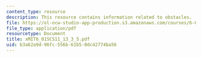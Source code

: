 ```yaml
---
content_type: resource
description: This resource contains information related to obstacles.
file: https://ol-ocw-studio-app-production.s3.amazonaws.com/courses/6-01sc-introduction-to-electrical-engineering-and-computer-science-i-spring-2011/b3a62a9d96fc556b61b50dc42774ba56_MIT6_01SCS11_13_3_5.pdf
file_type: application/pdf
resourcetype: Document
title: xMIT6_01SCS11_13_3_5.pdf
uid: b3a62a9d-96fc-556b-61b5-0dc42774ba56
---
```

